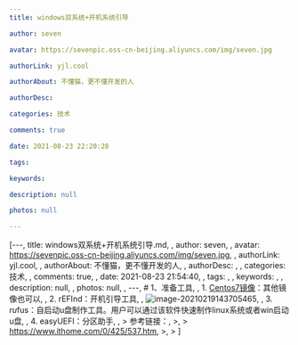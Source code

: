 ```yaml
---
title: windows双系统+开机系统引导

author: seven

avatar: https://sevenpic.oss-cn-beijing.aliyuncs.com/img/seven.jpg

authorLink: yjl.cool

authorAbout: 不懂猫，更不懂开发的人

authorDesc: 

categories: 技术

comments: true

date: 2021-08-23 22:20:28

tags: 

keywords: 

description: null

photos: null

---
```

[---, title: windows双系统+开机系统引导.md, , author: seven, , avatar: https://sevenpic.oss-cn-beijing.aliyuncs.com/img/seven.jpg, , authorLink: yjl.cool, , authorAbout: 不懂猫，更不懂开发的人, , authorDesc: , , categories: 技术, , comments: true, , date: 2021-08-23 21:54:40, , tags: , , keywords: , , description: null, , photos: null, , ---, # 1、准备工具, , 1. [Centos7镜像](http://mirrors.163.com/centos/7.6.1810/isos/x86_64/CentOS-7-x86_64-LiveGNOME-1810.iso)：其他镜像也可以, , 2. rEFInd：开机引导工具, ,    ![image-20210219143705465](https://sevenpic.oss-cn-beijing.aliyuncs.com/img/image-20210219143705465.png), , 3. *ru*fus：自启动u盘制作工具。用户可以通过该软件快速制作linux系统或者win启动u盘, , 4. easyUEFI：分区助手, , > 参考链接：, >, > https://www.ithome.com/0/425/537.htm, >, > ]
